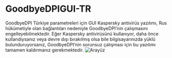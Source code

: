 # GoodbyeDPIGUI-TR
GoodbyeDPI Türkiye parametreleri için GUI
Kaspersky antivirüs yazılımı, Rus hükümetiyle olan bağlantıları nedeniyle GoodbyeDPI’nin çalışmasını engelleyebilmektedir. Eğer Kaspersky antivirüsünü kullanıyor, daha önce kullandıysanız veya devre dışı bırakılmış olsa bile bilgisayarınızda yüklü bulunduruyorsanız, GoodbyeDPI’nin sorunsuz çalışması için bu yazılımı tamamen kaldırmanız gerekmektedir. 
![Arayüz](https://i.postimg.cc/Vs4CnntX/Ekran-g-r-nt-s-2025-02-15-044533.png)
